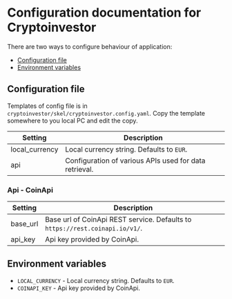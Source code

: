 # Configuration documentation for Cryptoinvestor

There are two ways to configure behaviour of application:

 - [Configuration file](#configuration_file)
 - [Environment variables](#environment_variables)

## Configuration file

Templates of config file is in `cryptoinvestor/skel/cryptoinvestor.config.yaml`.
Copy the template somewhere to you local PC and edit the copy.

| Setting        | Description                                            |
| -------------- | ------------------------------------------------------ |
| local_currency | Local currency string. Defaults to `EUR`.              |
| api            | Configuration of various APIs used for data retrieval. |

### Api - CoinApi

| Setting  | Description                                                                  |
| -------- | ---------------------------------------------------------------------------- |
| base_url | Base url of CoinApi REST service. Defaults to `https://rest.coinapi.io/v1/`. |
| api_key  | Api key provided by CoinApi.                                                 |


## Environment variables

- `LOCAL_CURRENCY` - Local currency string. Defaults to `EUR`.
- `COINAPI_KEY` - Api key provided by CoinApi.
